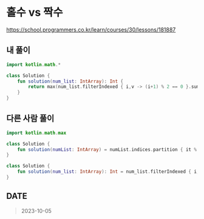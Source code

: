 # 홀수 vs 짝수

https://school.programmers.co.kr/learn/courses/30/lessons/181887

## 내 풀이

```kt
import kotlin.math.*

class Solution {
    fun solution(num_list: IntArray): Int {
        return max(num_list.filterIndexed { i,v -> (i+1) % 2 == 0 }.sum(), num_list.filterIndexed { i,v -> (i+1) % 2 != 0 }.sum())
    }
}
```

## 다른 사람 풀이

```kt
import kotlin.math.max

class Solution {
    fun solution(numList: IntArray) = numList.indices.partition { it % 2 == 1 }.let { (oddList, evenList) -> max(oddList.sumOf { numList[it] }, evenList.sumOf { numList[it] }) }
}
```

```kt
class Solution {
    fun solution(num_list: IntArray): Int = num_list.filterIndexed { i, _ -> i % 2 == 0}.sum().let { if(num_list.sum() - it >= it) num_list.sum() - it else it}
}
```

## DATE

> 2023-10-05
